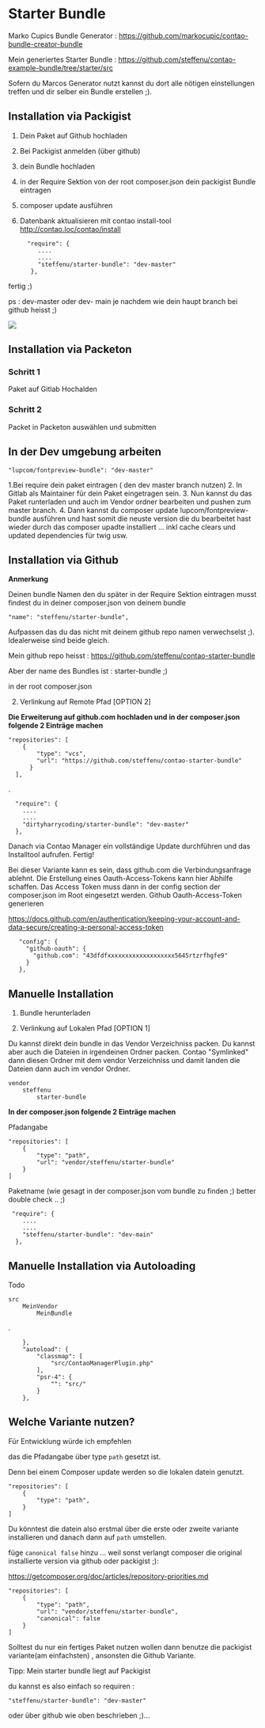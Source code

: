 # Starter Bundle

Marko Cupics Bundle Generator : https://github.com/markocupic/contao-bundle-creator-bundle

Mein generiertes Starter Bundle :
https://github.com/steffenu/contao-example-bundle/tree/starter/src


Sofern du Marcos Generator nutzt kannst du dort 
alle nötigen einstellungen treffen und dir selber ein Bundle erstellen ;).

## Installation via Packigist

1. Dein Paket auf Github hochladen
2. Bei Packigist anmelden (über github)
3. dein Bundle hochladen
4. in der Require Sektion von der root composer.json dein packigist Bundle eintragen
5. composer update ausführen
6. Datenbank aktualisieren mit contao install-tool http://contao.loc/contao/install



         "require": {
            ....
            ....
            "steffenu/starter-bundle": "dev-master"
          },


fertig ;)

ps : dev-master oder dev- main je nachdem wie dein haupt branch 
bei github heisst ;)

![](https://i.imgur.com/Ww4AB32.png)

## Installation via Packeton

### Schritt 1

Paket auf Gitlab Hochalden

### Schritt 2

Packet in Packeton auswählen und submitten


## In der Dev umgebung arbeiten 

    "lupcom/fontpreview-bundle": "dev-master"

1.Bei require dein paket eintragen ( den dev master branch nutzen)
2. In Gitlab als Maintainer für dein Paket eingetragen sein.
3. Nun kannst du das Paket runterladen und auch im Vendor
   ordner bearbeiten und pushen zum master branch.
4. Dann kannst du composer update lupcom/fontpreview-bundle ausführen
   und hast somit die neuste version die du bearbeitet hast wieder
   durch das composer upadte installiert ... inkl cache clears und updated
   dependencies für twig usw.




## Installation via Github

**Anmerkung**

Deinen bundle Namen den du später in der Require Sektion eintragen musst 
findest du in deiner composer.json von deinem bundle

    "name": "steffenu/starter-bundle",

Aufpassen das du das nicht mit deinem github repo namen verwechselst ;).
Idealerweise sind beide gleich.

Mein github repo heisst : https://github.com/steffenu/contao-starter-bundle

Aber der name des Bundles ist : starter-bundle ;)

in der root composer.json


2. Verlinkung auf Remote Pfad [OPTION 2]

**Die Erweiterung auf github.com hochladen und in der composer.json folgende 2 Einträge machen**


    "repositories": [
        {
            "type": "vcs",
            "url": "https://github.com/steffenu/contao-starter-bundle"
          }
      ],

.

      "require": {
        ....
        ....
        "dirtyharrycoding/starter-bundle": "dev-master"
      },

Danach via Contao Manager ein vollständige Update durchführen und das Installtool aufrufen. Fertig!



Bei dieser Variante kann es sein, dass github.com die Verbindungsanfrage ablehnt. Die Erstellung eines Oauth-Access-Tokens kann hier Abhilfe schaffen. Das Access Token muss dann in der config section der composer.json im Root eingesetzt werden. Github Oauth-Access-Token generieren

https://docs.github.com/en/authentication/keeping-your-account-and-data-secure/creating-a-personal-access-token

       "config": {
         "github-oauth": {
           "github.com": "43dfdfxxxxxxxxxxxxxxxxxxx5645rtzrfhgfe9"
         }
       },



## Manuelle Installation

1. Bundle herunterladen



2. Verlinkung auf Lokalen Pfad [OPTION 1] 

Du kannst direkt dein bundle in das Vendor Verzeichniss packen.
Du kannst aber auch die Dateien in irgendeinen Ordner packen.
Contao "Symlinked" dann diesen Ordner mit dem vendor Verzeichniss
und damit landen die Dateien dann auch im vendor Ordner.

    vendor
        steffenu
            starter-bundle

**In der composer.json folgende 2 Einträge machen**
 
Pfadangabe

    "repositories": [
        {
            "type": "path",
            "url": "vendor/steffenu/starter-bundle"
        }
    ]

Paketname (wie gesagt in der composer.json vom bundle zu finden ;) better double check .. ;)

     "require": {
        ....
        ....
        "steffenu/starter-bundle": "dev-main"
      },



## Manuelle Installation via Autoloading

Todo

    src
        MeinVendor
            MeinBundle

.

        },
        "autoload": {
            "classmap": [
                "src/ContaoManagerPlugin.php"
            ],
            "psr-4": {
                "": "src/"
            }
        },


## Welche Variante nutzen?

Für Entwicklung würde ich empfehlen

das die Pfadangabe über type `path` gesetzt ist.

Denn bei einem Composer update werden 
so die lokalen datein genutzt.


    "repositories": [
        {
            "type": "path",
        }
    ]


Du könntest die datein also erstmal über die erste oder zweite 
variante installieren und danach dann auf `path` umstellen.

füge `canonical false` hinzu ... weil sonst verlangt
composer die original installierte version via github oder packigist ;):

https://getcomposer.org/doc/articles/repository-priorities.md
    
    "repositories": [
        {
            "type": "path",
            "url": "vendor/steffenu/starter-bundle",
            "canonical": false
        }
    ]
   


Solltest du nur ein fertiges Paket nutzen wollen
dann benutze die packigist variante(am einfachsten) ,
ansonsten die Github Variante.


Tipp:
Mein starter bundle liegt auf Packigist 

du kannst es also einfach so requiren :

    "steffenu/starter-bundle": "dev-master"

oder über github wie oben beschrieben ;)...




